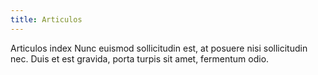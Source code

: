 ```yaml
---
title: Articulos
---
```


Articulos index Nunc euismod sollicitudin est, at posuere nisi sollicitudin nec. Duis et est gravida, porta turpis sit amet, fermentum odio.

